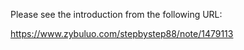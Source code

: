 Please see the introduction from the following URL:

https://www.zybuluo.com/stepbystep88/note/1479113
